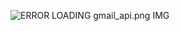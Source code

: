 ![ERROR LOADING gmail_api.png IMG](https://raw.githubusercontent.com/initiumSrc/lama-risky/master/project_related/images/gmail_api.png "Structure of project")
